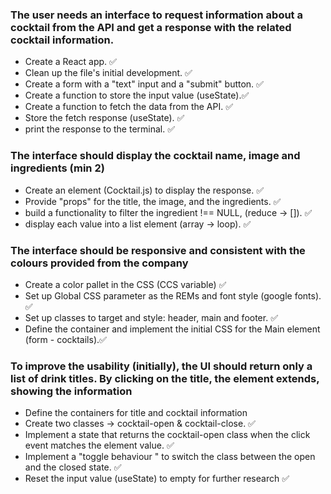 ### The user needs an interface to request information about a cocktail from the API and get a response with the related cocktail information.

- Create a React app. ✅
- Clean up the file's initial development. ✅
- Create a form with a "text" input and a "submit" button. ✅
- Create a function to store the input value (useState).✅
- Create a function to fetch the data from the API. ✅
- Store the fetch response (useState). ✅
- print the response to the terminal. ✅

### The interface should display the cocktail name, image and ingredients (min 2)

- Create an element (Cocktail.js) to display the response. ✅
- Provide "props" for the title, the image, and the ingredients. ✅
- build a functionality to filter the ingredient !== NULL, (reduce -> []). ✅
- display each value into a list element (array -> loop). ✅

### The interface should be responsive and consistent with the colours provided from the company

- Create a color pallet in the CSS (CCS variable) ✅
- Set up Global CSS parameter as the REMs and font style (google fonts). ✅
- Set up classes to target and style: header, main and footer. ✅
- Define the container and implement the initial CSS for the Main element (form - cocktails).✅

### To improve the usability (initially), the UI should return only a list of drink titles. By clicking on the title, the element extends, showing the information

- Define the containers for title and cocktail information
- Create two classes -> cocktail-open & cocktail-close. ✅
- Implement a state that returns the cocktail-open class when the click event matches the element value. ✅
- Implement a "toggle behaviour " to switch the class between the open and the closed state. ✅
- Reset the input value (useState) to empty for further research ✅
